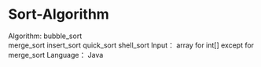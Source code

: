 # Sort-Algorithm
Algorithm:
   bubble_sort  
   merge_sort 
   insert_sort 
   quick_sort 
   shell_sort
Input：
   array for int[] except for merge_sort
Language：
   Java
